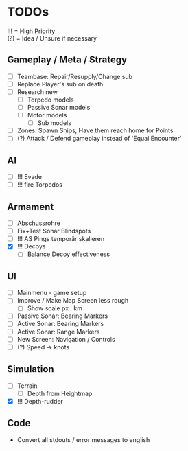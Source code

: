 # TODOs
!!! = High Priority<br/>
(?) = Idea / Unsure if necessary<br/>

## Gameplay / Meta / Strategy
+ [ ] Teambase: Repair/Resupply/Change sub
+ [ ] Replace Player's sub on death
+ [ ] Research new
  + [ ] Torpedo models
  + [ ] Passive Sonar models
  + [ ] Motor models
    + [ ] Sub models
+ [ ] Zones: Spawn Ships, Have them reach home for Points
+ [ ] (?) Attack / Defend gameplay instead of 'Equal Encounter'

## AI
+ [ ] !!! Evade 
+ [ ] !!! fire Torpedos 

## Armament
+ [ ] Abschussrohre
+ [ ] Fix+Test Sonar Blindspots
+ [ ] !!! AS Pings temporär skalieren 
+ [x] !!! Decoys 
  + [ ] Balance Decoy effectiveness

## UI
+ [ ] Mainmenu - game setup
+ [ ] Improve / Make Map Screen less rough
  + [ ] Show scale px : km
+ [ ] Passive Sonar: Bearing Markers
+ [ ] Active Sonar: Bearing Markers
+ [ ] Active Sonar: Range Markers
+ [ ] New Screen: Navigation / Controls
+ [ ] (?) Speed -> knots

## Simulation
  + [ ] Terrain
    + [ ] Depth from Heightmap
  + [x] !!! Depth-rudder 

## Code
+ Convert all stdouts / error messages to english
